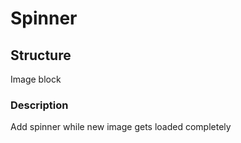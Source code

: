 # Spinner

## Structure
Image block


### Description
Add spinner while new image gets loaded completely